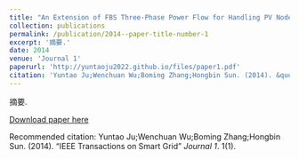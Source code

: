 ```yaml
---
title: "An Extension of FBS Three-Phase Power Flow for Handling PV Nodes in Active Distribution Networks"
collection: publications
permalink: /publication/2014--paper-title-number-1
excerpt: '摘要.'
date: 2014
venue: 'Journal 1'
paperurl: 'http://yuntaoju2022.github.io/files/paper1.pdf'
citation: 'Yuntao Ju;Wenchuan Wu;Boming Zhang;Hongbin Sun. (2014). &quot;IEEE Transactions on Smart Grid.&quot;<i>Journal 1</i>. 1(1) .'
---
```

摘要.

[Download paper here](http://yuntaoju2022.github.io)

Recommended citation: Yuntao Ju;Wenchuan Wu;Boming Zhang;Hongbin Sun. (2014). “IEEE Transactions on Smart Grid” <i>Journal 1</i>. 1(1).
